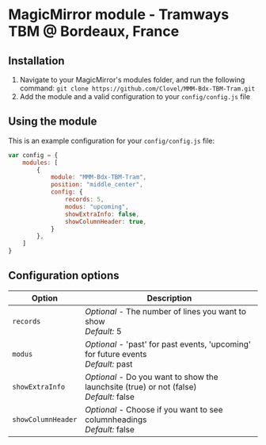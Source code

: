 # MagicMirror module - Tramways TBM @ Bordeaux, France

## Installation
1. Navigate to your MagicMirror's modules folder, and run the following command: `git clone https://github.com/Clovel/MMM-Bdx-TBM-Tram.git`
2. Add the module and a valid configuration to your `config/config.js` file

## Using the module

This is an example configuration for your `config/config.js` file:
```js
var config = {
    modules: [
        {
            module: "MMM-Bdx-TBM-Tram",
            position: "middle_center",
            config: {
                records: 5,
                modus: "upcoming",
                showExtraInfo: false,
		        showColumnHeader: true,
	        }
	    },
    ]
}
```

## Configuration options

| Option            | Description
|-------------------|--------------------------------------------
| `records`         | *Optional* - The number of lines you want to show <br>*Default:* 5
| `modus`           | *Optional* - 'past' for past events, 'upcoming' for future events <br>*Default:* past
| `showExtraInfo`   | *Optional* - Do you want to show the launchsite (true) or not (false) <br>*Default:* false
| `showColumnHeader`| *Optional* - Choose if you want to see columnheadings <br>*Default:* false
